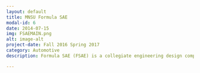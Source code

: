 ```yaml
---
layout: default
title: MNSU Formula SAE
modal-id: 6
date: 2014-07-15
img: FSAEMAIN.png
alt: image-alt
project-date: Fall 2016 Spring 2017
category: Automotive
description: Formula SAE (FSAE) is a collegiate engineering design competition where 120 teams with 2,470 students from around the world design, manufacture and compete with a single-seat race car. My position was to create the hub and upright parts for the suspension system using advanced parametric modeling, computer simulations, and CNC manufacturing processes to help refine the hub and upright system.

---
```

